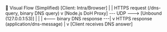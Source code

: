 🔁 Visual Flow (Simplified)
[Client: Intra/Browser]
        |
        | HTTPS request (/dns-query, binary DNS query)
        v
[Node.js DoH Proxy] --- UDP ---> [Unbound (127.0.0.1:53)]
        |                             |
        | <--- binary DNS response ---|
        v
   HTTPS response (application/dns-message)
        |
        v
[Client receives DNS answer]
